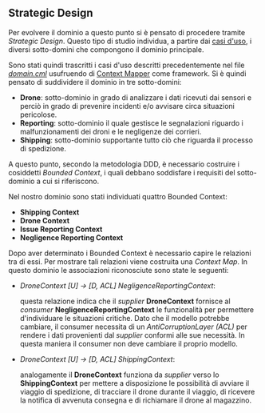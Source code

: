 ## Strategic Design

Per evolvere il dominio a questo punto si è pensato di procedere tramite _Strategic Design_.
Questo tipo di studio individua, a partire dai [casi d'uso](../useCases), i diversi 
sotto-domini che compongono il dominio principale.

Sono stati quindi trascritti i casi d'uso descritti precedentemente nel file
[_domain.cml_](../user-application/src/main/cml/domain.cml) usufruendo di [Context Mapper](https://contextmapper.org/)
come framework.
Si è quindi pensato di suddividere il dominio in tre sotto-domini:
* **Drone**: sotto-dominio in grado di analizzare i dati ricevuti dai sensori
e perciò in grado di prevenire incidenti e/o avvisare circa situazioni pericolose.
* **Reporting**: sotto-dominio il quale gestisce le segnalazioni riguardo i malfunzionamenti 
dei droni e le negligenze dei corrieri.
* **Shipping**: sotto-dominio supportante tutto ciò che riguarda il processo di spedizione.

A questo punto, secondo la metodologia DDD, è necessario costruire i cosiddetti _Bounded Context_,
i quali debbano soddisfare i requisiti del sotto-dominio a cui si riferiscono.

Nel nostro dominio sono stati individuati quattro Bounded Context:
* **Shipping Context**
* **Drone Context**
* **Issue Reporting Context**
* **Negligence Reporting Context**

Dopo aver determinato i Bounded Context è necessario capire le relazioni tra di essi.
Per mostrare tali relazioni viene costruita una _Context Map_.
In questo dominio le associazioni riconosciute sono state le seguenti:
* _DroneContext [U] -> [D, ACL] NegligenceReportingContext_:

  questa relazione indica che il _supplier_ **DroneContext** fornisce al _consumer_ **NegligenceReportingContext** le 
funzionalità per permettere d'individuare le situazioni critiche. Dato che il modello potrebbe cambiare,
il consumer necessita di un _AntiCorruptionLayer (ACL)_ per rendere i dati provenienti dal _supplier_ conformi alle sue
necessità. In questa maniera il consumer non deve cambiare il proprio modello.
* _DroneContext [U] -> [D, ACL] ShippingContext_:

  analogamente il **DroneContext** funziona da _supplier_ verso lo **ShippingContext** per mettere a disposizione
le possibilità di avviare il viaggio di spedizione, di tracciare il drone durante il 
viaggio, di ricevere la notifica di avvenuta consegna e di richiamare il drone al magazzino.
